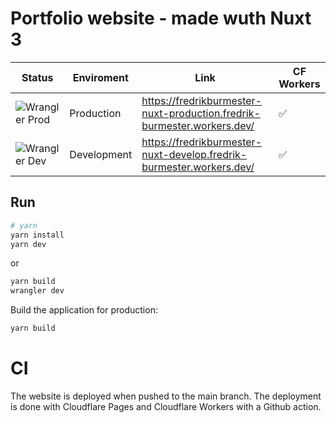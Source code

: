 # Portfolio website - made wuth Nuxt 3

| Status | Enviroment | Link | CF Workers |
|---|---|---|---|
| ![Wrangler Prod](https://github.com/fredrikburmester/fredrikburmester-nuxt/actions/workflows/cloudflare-production.yaml/badge.svg) |Production| <https://fredrikburmester-nuxt-production.fredrik-burmester.workers.dev/> | ✅ |
| ![Wrangler Dev](https://github.com/fredrikburmester/fredrikburmester-nuxt/actions/workflows/cloudflare-develop.yaml/badge.svg) |Development| <https://fredrikburmester-nuxt-develop.fredrik-burmester.workers.dev/> | ✅ |

## Run

```bash
# yarn
yarn install
yarn dev
```

or

```bash
yarn build
wrangler dev
```

Build the application for production:

```bash
yarn build
```

# CI

The website is deployed when pushed to the main branch. The deployment is done with Cloudflare Pages and Cloudflare Workers with a Github action.

